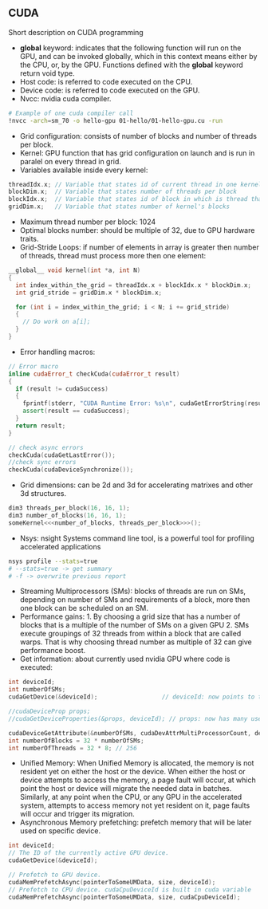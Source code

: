 ## CUDA
Short description on CUDA programming

* __global__ keyword: indicates that the following function will run on the GPU, and can be invoked globally, which in this context means either by the CPU, or, by the GPU. Functions defined with the __global__ keyword return void type.
* Host code: is referred to code executed on the CPU.
* Device code: is referred to code executed on the GPU.
* Nvcc: nvidia cuda compiler.
``` bash
# Example of one cuda compiler call
!nvcc -arch=sm_70 -o hello-gpu 01-hello/01-hello-gpu.cu -run
```
* Grid configuration: consists of number of blocks and number of threads per block.
* Kernel: GPU function that has grid configuration on launch and is run in paralel on every thread in grid.
* Variables available inside every kernel:
``` c++
threadIdx.x; // Variable that states id of current thread in one kernel's block
blockDim.x;  // Variable that states number of threads per block
blockIdx.x;  // Variable that states id of block in which is thread that is executing current code
gridDim.x;   // Variable that states number of kernel's blocks
```
* Maximum thread number per block: 1024
* Optimal blocks number: should be multiple of 32, due to GPU hardware traits.
* Grid-Stride Loops: if number of elements in array is greater then number of threads, thread must process more then one element:
``` c++
__global__ void kernel(int *a, int N)
{
  int index_within_the_grid = threadIdx.x + blockIdx.x * blockDim.x;
  int grid_stride = gridDim.x * blockDim.x;

  for (int i = index_within_the_grid; i < N; i += grid_stride)
  {
    // Do work on a[i];
  }
}
```
* Error handling macros:
``` c++
// Error macro
inline cudaError_t checkCuda(cudaError_t result)
{
  if (result != cudaSuccess) 
  {
    fprintf(stderr, "CUDA Runtime Error: %s\n", cudaGetErrorString(result));
    assert(result == cudaSuccess);
  }
  return result;
}

// check async errors
checkCuda(cudaGetLastError());
//check sync errors
checkCuda(cudaDeviceSynchronize());
```
* Grid dimensions: can be 2d and 3d for accelerating matrixes and other 3d structures.
``` c++
dim3 threads_per_block(16, 16, 1);
dim3 number_of_blocks(16, 16, 1);
someKernel<<<number_of_blocks, threads_per_block>>>();
```
* Nsys: nsight Systems command line tool, is a powerful tool for profiling accelerated applications
``` bash
nsys profile --stats=true
# --stats=true -> get summary
# -f -> overwrite previous report
```
* Streaming Multiprocessors (SMs): blocks of threads are run on SMs, depending on number of SMs and requirements of a block, more then one block can be scheduled on an SM.
* Performance gains: 1. By choosing a grid size that has a number of blocks that is a multiple of the number of SMs on a given GPU
		      2. SMs execute groupings of 32 threads from within a block that are called warps. That is why choosing thread number as multiple of 32 can give performance boost.
* Get information: about currently used nvidia GPU where code is executed:
``` c++
int deviceId;
int numberOfSMs;
cudaGetDevice(&deviceId);                  // deviceId: now points to the id of the currently active GPU.

//cudaDeviceProp props;
//cudaGetDeviceProperties(&props, deviceId); // props: now has many useful properties about the active GPU device. (etc number if SMs)

cudaDeviceGetAttribute(&numberOfSMs, cudaDevAttrMultiProcessorCount, deviceId);
int numberOfBlocks = 32 * numberOfSMs;
int numberOfThreads = 32 * 8; // 256 
```
* Unified Memory: When Unified Memory is allocated, the memory is not resident yet on either the host or the device. When either the host or device attempts to access the memory, a page fault will occur, at which point the host or device will migrate the needed data in batches.  Similarly, at any point when the CPU, or any GPU in the accelerated system, attempts to access memory not yet resident on it, page faults will occur and trigger its migration.
* Asynchronous Memory prefetching: prefetch memory that will be later used on specific device. 
``` c++
int deviceId;
// The ID of the currently active GPU device.
cudaGetDevice(&deviceId);

// Prefetch to GPU device.
cudaMemPrefetchAsync(pointerToSomeUMData, size, deviceId);
// Prefetch to CPU device. cudaCpuDeviceId is built in cuda variable
cudaMemPrefetchAsync(pointerToSomeUMData, size, cudaCpuDeviceId);
```

